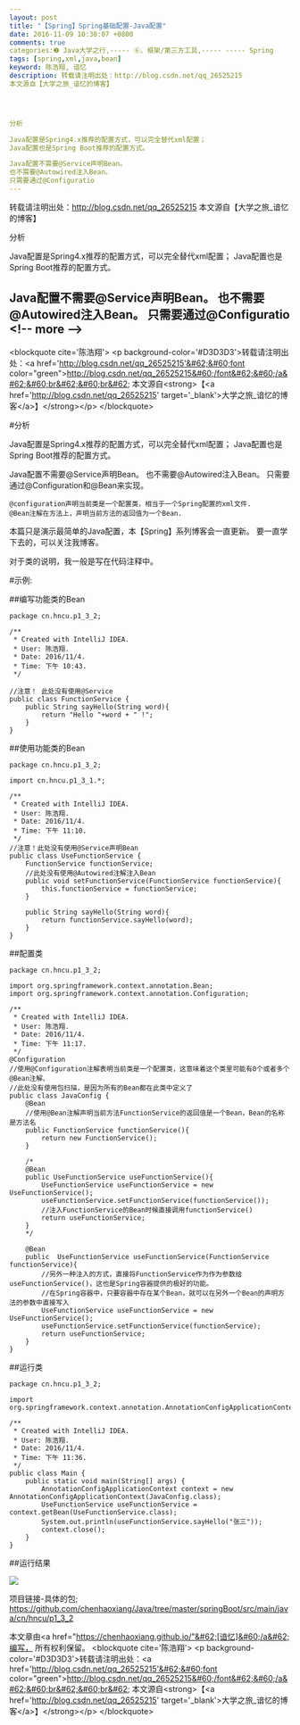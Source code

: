 ```yaml
---
layout: post
title: "【Spring】Spring基础配置-Java配置"
date: 2016-11-09 10:30:07 +0800
comments: true
categories:❷ Java大学之行,----- ⑥、框架/第三方工具,----- ----- Spring
tags: [spring,xml,java,bean]
keyword: 陈浩翔, 谙忆
description: 转载请注明出处：http://blog.csdn.net/qq_26525215
本文源自【大学之旅_谙忆的博客】




分析

Java配置是Spring4.x推荐的配置方式，可以完全替代xml配置； 
Java配置也是Spring Boot推荐的配置方式。

Java配置不需要@Service声明Bean。 
也不需要@Autowired注入Bean。 
只需要通过@Configuratio 
---
```



转载请注明出处：http://blog.csdn.net/qq_26525215
本文源自【大学之旅_谙忆的博客】




分析

Java配置是Spring4.x推荐的配置方式，可以完全替代xml配置； 
Java配置也是Spring Boot推荐的配置方式。

Java配置不需要@Service声明Bean。 
也不需要@Autowired注入Bean。 
只需要通过@Configuratio
&#60;!-- more --&#62;
----------

&#60;blockquote cite='陈浩翔'&#62;
&#60;p background-color='#D3D3D3'&#62;转载请注明出处：&#60;a href='http://blog.csdn.net/qq_26525215'&#62;&#60;font color="green"&#62;http://blog.csdn.net/qq_26525215&#60;/font&#62;&#60;/a&#62;&#60;br&#62;&#60;br&#62;
本文源自&#60;strong&#62;【&#60;a href='http://blog.csdn.net/qq_26525215' target='_blank'&#62;大学之旅_谙忆的博客&#60;/a&#62;】&#60;/strong&#62;&#60;/p&#62;
&#60;/blockquote&#62;

#分析

Java配置是Spring4.x推荐的配置方式，可以完全替代xml配置；
Java配置也是Spring Boot推荐的配置方式。

Java配置不需要@Service声明Bean。
也不需要@Autowired注入Bean。
只需要通过@Configuration和@Bean来实现。

```
@configuration声明当前类是一个配置类，相当于一个Spring配置的xml文件.
@Bean注解在方法上，声明当前方法的返回值为一个Bean.
```

本篇只是演示最简单的Java配置，本【Spring】系列博客会一直更新。
要一直学下去的，可以关注我博客。

对于类的说明，我一般是写在代码注释中。

#示例:

##编写功能类的Bean
```
package cn.hncu.p1_3_2;

/**
 * Created with IntelliJ IDEA.
 * User: 陈浩翔.
 * Date: 2016/11/4.
 * Time: 下午 10:43.
 */

//注意！ 此处没有使用@Service
public class FunctionService {
    public String sayHello(String word){
        return "Hello "+word + " !";
    }
}
```


##使用功能类的Bean

```
package cn.hncu.p1_3_2;

import cn.hncu.p1_3_1.*;

/**
 * Created with IntelliJ IDEA.
 * User: 陈浩翔.
 * Date: 2016/11/4.
 * Time: 下午 11:10.
 */
//注意！此处没有使用@Service声明Bean
public class UseFunctionService {
    FunctionService functionService;
    //此处没有使用@Autowired注解注入Bean
    public void setFunctionService(FunctionService functionService){
        this.functionService = functionService;
    }

    public String sayHello(String word){
        return functionService.sayHello(word);
    }
}

```

##配置类

```
package cn.hncu.p1_3_2;

import org.springframework.context.annotation.Bean;
import org.springframework.context.annotation.Configuration;

/**
 * Created with IntelliJ IDEA.
 * User: 陈浩翔.
 * Date: 2016/11/4.
 * Time: 下午 11:17.
 */
@Configuration
//使用@Configuration注解表明当前类是一个配置类，这意味着这个类里可能有0个或者多个@Bean注解、
//此处没有使用包扫描，是因为所有的Bean都在此类中定义了
public class JavaConfig {
    @Bean
    //使用@Bean注解声明当前方法FunctionService的返回值是一个Bean，Bean的名称是方法名
    public FunctionService functionService(){
        return new FunctionService();
    }

    /*
    @Bean
    public UseFunctionService useFunctionService(){
        UseFunctionService useFunctionService = new UseFunctionService();
        useFunctionService.setFunctionService(functionService());
        //注入FunctionService的Bean时候直接调用functionService()
        return useFunctionService;
    }
    */

    @Bean
    public  UseFunctionService useFunctionService(FunctionService functionService){
        //另外一种注入的方式，直接将FunctionService作为作为参数给useFunctionService()，这也是Spring容器提供的极好的功能。
        //在Spring容器中，只要容器中存在某个Bean，就可以在另外一个Bean的声明方法的参数中直接写入
        UseFunctionService useFunctionService = new UseFunctionService();
        useFunctionService.setFunctionService(functionService);
        return useFunctionService;
    }
}

```

##运行类

```
package cn.hncu.p1_3_2;

import org.springframework.context.annotation.AnnotationConfigApplicationContext;

/**
 * Created with IntelliJ IDEA.
 * User: 陈浩翔.
 * Date: 2016/11/4.
 * Time: 下午 11:36.
 */
public class Main {
    public static void main(String[] args) {
        AnnotationConfigApplicationContext context = new AnnotationConfigApplicationContext(JavaConfig.class);
        UseFunctionService useFunctionService = context.getBean(UseFunctionService.class);
        System.out.println(useFunctionService.sayHello("张三"));
        context.close();
    }
}

```

##运行结果

![](http://img.blog.csdn.net/20161109102250114)

项目链接-具体的包;
https://github.com/chenhaoxiang/Java/tree/master/springBoot/src/main/java/cn/hncu/p1_3_2


本文章由&#60;a href="https://chenhaoxiang.github.io/"&#62;[谙忆]&#60;/a&#62;编写， 所有权利保留。 
&#60;blockquote cite='陈浩翔'&#62;
&#60;p background-color='#D3D3D3'&#62;转载请注明出处：&#60;a href='http://blog.csdn.net/qq_26525215'&#62;&#60;font color="green"&#62;http://blog.csdn.net/qq_26525215&#60;/font&#62;&#60;/a&#62;&#60;br&#62;&#60;br&#62;
本文源自&#60;strong&#62;【&#60;a href='http://blog.csdn.net/qq_26525215' target='_blank'&#62;大学之旅_谙忆的博客&#60;/a&#62;】&#60;/strong&#62;&#60;/p&#62;
&#60;/blockquote&#62;
